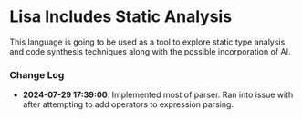 # Lisa Includes Static Analysis 

This language is going to be used as a tool to explore static type analysis and
code synthesis techniques along with the possible incorporation of AI.

### Change Log

- **2024-07-29 17:39:00**: Implemented most of parser. Ran into issue with after
attempting to add operators to expression parsing.
